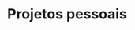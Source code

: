 ---
title: Projetos pessoais
featured_image: ""
omit_header_text: true
description: ''
type: page
menu: main
---
